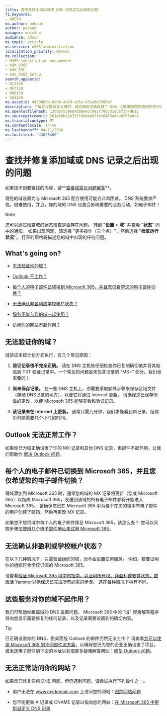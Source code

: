 ```yaml
---
title: 查找并修复添加域或 DNS 记录之后出现的问题
f1.keywords:
- NOCSH
ms.author: pebaum
author: pebaum
manager: mnirkhe
audience: Admin
ms.topic: article
ms.service: o365-administration
localization_priority: Normal
ms.collection:
- M365-subscription-management
- Adm_O365
- Adm_TOC
- Adm_O365_Setup
search.appverid:
- BCS160
- MET150
- MOE150
- GEA150
ms.assetid: 40398b0b-bdd0-4afd-ab5e-b5ae6b7990bf
description: 了解在设置自定义域时，通过确保正确设置了 DNS 记录来跟踪你遇到的任何问题。
ms.openlocfilehash: 13d867559684d80ee5c0e1f7005d1dcaf3b4d611
ms.sourcegitcommit: 2614f8b81b332f8dab461f4f64f3adaa6703e0d6
ms.translationtype: MT
ms.contentlocale: zh-CN
ms.lasthandoff: 04/21/2020
ms.locfileid: "43628466"
---
```

# <a name="find-and-fix-issues-after-adding-your-domain-or-dns-records"></a>查找并修复添加域或 DNS 记录之后出现的问题

 如果找不到要查找的内容，请**[查看域常见问题解答](../setup/domains-faq.md)**。 
  
将您的域设置为与 Microsoft 365 配合使用可能会非常困难。 DNS 系统要求严格，很难使用，并且，你的域的 DNS 设置会影响重要的业务活动，如电子邮件！

> [!NOTE]
> 您可以通过检查域的状态检查是否存在问题。 转到 "**设置** > **域**" 并查看 "**状态**" 列中的通知。 如果出现问题，请选择 "更多操作（三个点）"，然后选择 "**检查运行状况**"。 打开的窗格将描述您的域中出现的任何问题。
  
## <a name="whats-going-on"></a>What's going on?

- [无法验证你的域？](#cant-verify-your-domain)
    
- [Outlook 不工作？](#outlook-isnt-working)
    
- [每个人的电子邮件已切换到 Microsoft 365，并且您仅希望您的电子邮件切换？](#everyones-email-got-switched-to-microsoft-365-and-you-only-wanted-your-email-to-switch)

- [无法确认非盈利或学校帐户状态？](#cant-confirm-non-profit-or-school-account-status)

- [服务不能与您的域一起使用？](#services-not-working-with-your-domain)
    
- [访问你的网站不起作用？](#accessing-your-website-isnt-working)

## <a name="cant-verify-your-domain"></a>无法验证你的域？
<a name="BKMK_verify"> </a>

域验证未按计划方式执行，有几个常见原因：
  
1. **验证记录值不完全正确。** 请在 DNS 主机处仔细检查你已复制确切值并将其粘贴到 TXT 验证记录中。一个常见的问题是未包含记录的 "MS=" 部分。我们也需要的！ 
    
2. **尚未保存记录。** 在一些 DNS 主机上，你需要采取额外步骤来保存区域文件（存储 DNS记录的地方），以便它将通过 Internet 更新。 请确保您已保存所做的更改，以便 Microsoft 365 能够查看和验证记录。 
    
3. **该记录未在 Internet 上更新。** 通常只需几分钟，我们才能看到新记录，但偶尔可能需要几个小时的时间。 
    
## <a name="outlook-isnt-working"></a>Outlook 无法正常工作？
<a name="BKMK_OutlookBroken"> </a>

如果你已为域正确设置了你的 MX 记录和其他 DNS 记录，但邮件不起作用，让我们帮助你 [解决 Outlook 问题](https://support.office.com/article/b3e740b9-171d-4179-bcd1-e279a363fa75.aspx)。
  
## <a name="everyones-email-got-switched-to-microsoft-365-and-you-only-wanted-your-email-to-switch"></a>每个人的电子邮件已切换到 Microsoft 365，并且您仅希望您的电子邮件切换？
<a name="BKMK_EmailSwitched"> </a>

将域添加到 Microsoft 365 时，通常您的域的 MX 记录将更新（您或 Microsoft 365）以指向 Microsoft 365，发送到该域的所有电子邮件都将开始进入 Microsoft 365。 请确保您已在 Microsoft 365 中为每个在您的域中有电子邮件的用户创建了邮箱，然后再更改 MX 记录。
  
如果您不想将域中每个人的电子邮件移至 Microsoft 365，该怎么办？ 您可以采取步骤[仅使用几个电子邮件地址来试用 Microsoft 365](https://support.office.com/article/39cee536-6a03-40cf-b9c1-f301bb6001d7.aspx)。
  
## <a name="cant-confirm-non-profit-or-school-account-status"></a>无法确认非盈利或学校帐户状态？
<a name="BKMK_validateAcct"> </a>

在以下几种情况下，只需验证组织的域，而不会设置任何服务。 例如，若要证明你的组织符合学校订阅的 Microsoft 365。
  
请查看[验证 Microsoft 365 域中的指南，以证明所有权、非盈利或教育状态，或激活 Yammer](https://support.office.com/article/87d1844e-aa47-4dc0-a61b-1b773fd4e590)以确保您已完成所有必需的步骤。 这在每种情况下稍有不同。 
  
## <a name="services-not-working-with-your-domain"></a>这些服务对你的域不起作用？
<a name="BKMK_Test"> </a>

我们可帮助你跟踪域的 DNS 设置问题。 Microsoft 365 中的 "域" 疑难解答程序将向您显示需要修复的任何记录，以及记录需要设置到的确切内容。 

> [!TIP]
> 已正确设置你的 DNS，但桌面版 Outlook 的邮件仍然无法工作？ 请查看[您可以使用 Microsoft 365 的不同邮件流方案](https://go.microsoft.com/fwlink/?LinkId=787530)，以确保您已为您的企业正确设置了项目。 或发送电子邮件到下面的地址以获取更多疑难解答帮助：[修复 Outlook 问题](https://support.office.com/article/b3e740b9-171d-4179-bcd1-e279a363fa75.aspx)。 
  
## <a name="accessing-your-website-isnt-working"></a>无法正常访问你的网站？
<a name="BKMK_Website"> </a>

如果您已修复任何 DNS 问题，但仍遇到问题，请尝试执行下列操作之一。
  
- 用户无法在 www.mydomain.com 上访问您的网站：[跟踪网站问题](https://support.office.com/article/61f34ca1-ca7f-4a65-9348-def20db09ddf.aspx)
    
- 您不能更新 A 记录或 CNAME 记录以指向您的网站：[在 Microsoft 365 中更新自定义 DNS 记录](../dns/add-or-edit-custom-dns-records.md)
    

